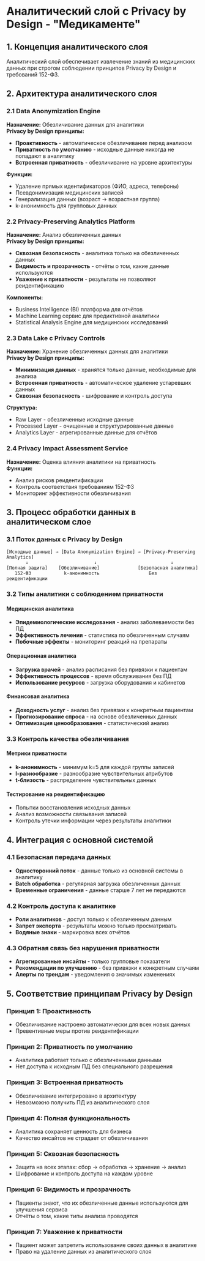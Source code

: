 # Аналитический слой с Privacy by Design - "Медикаменте"

## 1. Концепция аналитического слоя

Аналитический слой обеспечивает извлечение знаний из медицинских данных при строгом соблюдении принципов Privacy by Design и требований 152-ФЗ.

## 2. Архитектура аналитического слоя

### 2.1 Data Anonymization Engine
**Назначение:** Обезличивание данных для аналитики  
**Privacy by Design принципы:**
- **Проактивность** - автоматическое обезличивание перед анализом
- **Приватность по умолчанию** - исходные данные никогда не попадают в аналитику
- **Встроенная приватность** - обезличивание на уровне архитектуры

**Функции:**
- Удаление прямых идентификаторов (ФИО, адреса, телефоны)
- Псевдонимизация медицинских записей
- Генерализация данных (возраст → возрастная группа)
- k-анонимность для групповых данных

### 2.2 Privacy-Preserving Analytics Platform
**Назначение:** Анализ обезличенных данных  
**Privacy by Design принципы:**
- **Сквозная безопасность** - аналитика только на обезличенных данных
- **Видимость и прозрачность** - отчёты о том, какие данные используются
- **Уважение к приватности** - результаты не позволяют реидентификацию

**Компоненты:**
- Business Intelligence (BI) платформа для отчётов
- Machine Learning сервис для предиктивной аналитики
- Statistical Analysis Engine для медицинских исследований

### 2.3 Data Lake с Privacy Controls
**Назначение:** Хранение обезличенных данных для аналитики  
**Privacy by Design принципы:**
- **Минимизация данных** - хранятся только данные, необходимые для анализа
- **Встроенная приватность** - автоматическое удаление устаревших данных
- **Сквозная безопасность** - шифрование и контроль доступа

**Структура:**
- Raw Layer - обезличенные исходные данные
- Processed Layer - очищенные и структурированные данные
- Analytics Layer - агрегированные данные для отчётов

### 2.4 Privacy Impact Assessment Service
**Назначение:** Оценка влияния аналитики на приватность  
**Функции:**
- Анализ рисков реидентификации
- Контроль соответствия требованиям 152-ФЗ
- Мониторинг эффективности обезличивания

## 3. Процесс обработки данных в аналитическом слое

### 3.1 Поток данных с Privacy by Design

```
[Исходные данные] → [Data Anonymization Engine] → [Privacy-Preserving Analytics]
       ↓                        ↓                           ↓
[Полная защита]    [Обезличивание]              [Безопасная аналитика]
   152-ФЗ            k-анонимность                  Без реидентификации
```

### 3.2 Типы аналитики с соблюдением приватности

#### Медицинская аналитика
- **Эпидемиологические исследования** - анализ заболеваемости без ПД
- **Эффективность лечения** - статистика по обезличенным случаям
- **Побочные эффекты** - мониторинг реакций на препараты

#### Операционная аналитика  
- **Загрузка врачей** - анализ расписания без привязки к пациентам
- **Эффективность процессов** - время обслуживания без ПД
- **Использование ресурсов** - загрузка оборудования и кабинетов

#### Финансовая аналитика
- **Доходность услуг** - анализ без привязки к конкретным пациентам
- **Прогнозирование спроса** - на основе обезличенных данных
- **Оптимизация ценообразования** - статистический анализ

### 3.3 Контроль качества обезличивания

#### Метрики приватности
- **k-анонимность** - минимум k=5 для каждой группы записей
- **l-разнообразие** - разнообразие чувствительных атрибутов
- **t-близость** - распределение чувствительных данных

#### Тестирование на реидентификацию
- Попытки восстановления исходных данных
- Анализ возможности связывания записей
- Контроль утечки информации через результаты аналитики

## 4. Интеграция с основной системой

### 4.1 Безопасная передача данных
- **Односторонний поток** - данные только из основной системы в аналитику
- **Batch обработка** - регулярная загрузка обезличенных данных
- **Временные ограничения** - данные старше 7 лет не передаются

### 4.2 Контроль доступа к аналитике
- **Роли аналитиков** - доступ только к обезличенным данным
- **Запрет экспорта** - результаты можно только просматривать
- **Водяные знаки** - маркировка всех отчётов

### 4.3 Обратная связь без нарушения приватности
- **Агрегированные инсайты** - только групповые показатели
- **Рекомендации по улучшению** - без привязки к конкретным случаям
- **Алерты по трендам** - уведомления о значимых изменениях

## 5. Соответствие принципам Privacy by Design

### Принцип 1: Проактивность
- Обезличивание настроено автоматически для всех новых данных
- Превентивные меры против реидентификации

### Принцип 2: Приватность по умолчанию  
- Аналитика работает только с обезличенными данными
- Нет доступа к исходным ПД без специального разрешения

### Принцип 3: Встроенная приватность
- Обезличивание интегрировано в архитектуру
- Невозможно получить ПД из аналитического слоя

### Принцип 4: Полная функциональность
- Аналитика сохраняет ценность для бизнеса
- Качество инсайтов не страдает от обезличивания

### Принцип 5: Сквозная безопасность
- Защита на всех этапах: сбор → обработка → хранение → анализ
- Шифрование и контроль доступа на каждом уровне

### Принцип 6: Видимость и прозрачность
- Пациенты знают, что их обезличенные данные используются для улучшения сервиса
- Отчёты о том, какие типы анализа проводятся

### Принцип 7: Уважение к приватности
- Пациент может запретить использование своих данных в аналитике
- Право на удаление данных из аналитического слоя
